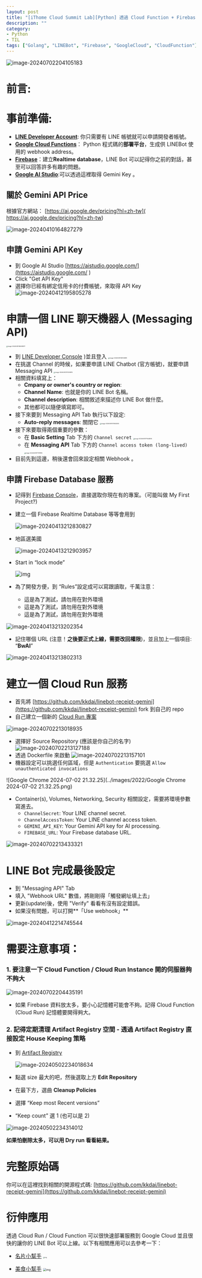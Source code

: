```yaml
---
layout: post
title: "[iThome Cloud Summit Lab][Python] 透過 Cloud Function + Firebase 與 Gemini Pro Vision 打造一個旅遊小幫手 LINE ChatBot"
description: ""
category: 
- Python 
- TIL
tags: ["Golang", "LINEBot", "Firebase", "GoogleCloud", "CloudFunction"]
---
```


![image-20240702204105183](../images/2022/image-20240702204105183.png)

# 前言:





# 事前準備:

- **[LINE Developer Account](https://developers.line.biz/en/)**: 你只需要有 LINE 帳號就可以申請開發者帳號。
- [**Google Cloud Functions**](https://cloud.google.com/functions?hl=zh_cn)： Python 程式碼的**部署平台**，生成供 LINEBot 使用的 webhook address。
- [**Firebase**](https://firebase.google.com/)：建立**Realtime database**，LINE Bot 可以記得你之前的對話，甚至可以回答許多有趣的問題。
- **[Google AI Studio](https://aistudio.google.com/)**:可以透過這裡取得 Gemini Key 。

## 關於 Gemini API Price

根據官方網站： [https://ai.google.dev/pricing?hl=zh-tw]( https://ai.google.dev/pricing?hl=zh-tw)

![image-20240410164827279](../images/2022/image-20240410164827279.png)

## 申請 Gemini API Key

- 到 Google AI Studio [https://aistudio.google.com/](https://aistudio.google.com/ ) 
- Click "Get API Key"
- 選擇你已經有綁定信用卡的付費帳號，來取得 API Key![image-20240412195805278](../images/2022/image-20240412195805278.png)



# 申請一個 LINE 聊天機器人 (Messaging API)

<img src="../images/2022/image-20240410165008871.png" alt="image-20240410165008871" style="zoom:25%;" />

- 到 [LINE Developer Console](https://developers.line.biz/en/services/messaging-api/) )並且登入
  <img src="../images/2022/image-20240410165104899.png" alt="image-20240410165104899" style="zoom:25%;" />
- 在挑選 Channel 的時候，如果要申請 LINE Chatbot (官方帳號)，就要申請 Messaging API
  <img src="../images/2022/image-20240410170120876.png" alt="image-20240410170120876" style="zoom:25%;" />
- 相關資料填寫上：
  - **Cmpany or owner's country or region**: 
  - **Channel Name**: 也就是你的 LINE Bot 名稱。
  - **Channel description**: 相關敘述來描述你 LINE Bot 做什麼。
  - 其他都可以隨便填寫即可。
- 接下來要到 Messaging API Tab 執行以下設定:
  - **Auto-reply messages**: 關閉它
    <img src="../images/2022/image-20240410170924360.png" alt="image-20240410170924360" style="zoom:25%;" />
- 接下來要取得兩個重要的參數：
  - 在 **Basic Setting** Tab 下方的 `Channel secret`
    <img src="../images/2022/image-20240410171544805.png" alt="image-20240410171544805" style="zoom:25%;" />
  - 在 **Messaging API** Tab 下方的 `Channel access token (long-lived) `
    <img src="../images/2022/image-20240410171731815.png" alt="image-20240410171731815" style="zoom:25%;" />
- 目前先到這邊，稍後還會回來設定相關 Webhook 。

## 申請 Firebase Database 服務

- 記得到 [Firebase Console](https://console.firebase.google.com/)，直接選取你現在有的專案。（可能叫做 My First Project?)

- 建立一個 Firebase Realtime Database 等等會用到

  ![image-20240413212830827](../images/2022/image-20240413212830827-9923591.png)

- 地區選美國

  ![image-20240413212903957](../images/2022/image-20240413212903957-9923591.png)

- Start in “lock mode”

  ![img](../images/2022/image-20240413212950121-9923591.png)

- 為了開發方便，到 “Rules”設定成可以寫跟讀取，千萬注意：

  - 這是為了測試，請勿用在對外環境
  - 這是為了測試，請勿用在對外環境
  - 這是為了測試，請勿用在對外環境

![image-20240413213202354](../images/2022/image-20240413213202354-9923591.png)

- 記住哪個 URL (注意！**之後要正式上線，需要改回權限**)，並且加上一個項目: “**BwAI**”

![image-20240413213802313](../images/2022/image-20240413213802313-9923591.png)



# 建立一個 Cloud Run 服務

- 首先將 [https://github.com/kkdai/linebot-receipt-gemini](https://github.com/kkdai/linebot-receipt-gemini) fork 到自己的 repo
- 自己建立一個新的 [Cloud Run 專案](https://console.cloud.google.com/run/create?hl=en) 

![image-20240702213018935](../images/2022/image-20240702213018935.png)

- 選擇好 Source Repository (應該是你自己的名字)
  ![image-20240702213127188](../images/2022/image-20240702213127188.png)
- 透過 Dockerfile 來啟動
  ![image-20240702213157101](../images/2022/image-20240702213157101.png)
- 機器設定可以挑選任何區域，但是 `Authentication` 要挑選 `Allow unauthenticated invocations`

![Google Chrome 2024-07-02 21.32.25](../images/2022/Google Chrome 2024-07-02 21.32.25.png)

- Container(s), Volumes, Networking, Security 相關設定，需要將環境參數寫進去。
  - `ChannelSecret`: Your LINE channel secret.
  - `ChannelAccessToken`: Your LINE channel access token.
  - `GEMINI_API_KEY`: Your Gemini API key for AI processing.
  - `FIREBASE_URL`: Your Firebase database URL.

![image-20240702213433321](../images/2022/image-20240702213433321.png)



# LINE Bot 完成最後設定

- 到 "Messaging API" Tab 
- 填入 "Webhook URL" 數值，將剛剛得「觸發網址填上去」
- 更新(update)後，使用 "Verify" 看看有沒有設定錯誤。
- 如果沒有問題，可以打開**「Use webhook」**

![image-20240412214745544](../images/2022/image-20240412214745544.png)



# 需要注意事項：

### 1. 要注意一下 Cloud Function / Cloud Run Instance 開的伺服器夠不夠大

![image-20240702204435191](../images/2022/image-20240702204435191.png)

- 如果 Firebase 資料放太多，要小心記憶體可能會不夠。記得 Cloud Function (Cloud Run) 記憶體要開得夠大。



### 2. 記得定期清理 Artifact Registry 空間 -  透過 Artifact Registry 直接設定 House Keeping 策略

- 到 [Artifact Registry](https://console.cloud.google.com/artifacts/browse/)

  ![image-20240502234018634](../images/2022/image-20240502234018634-9925784.png)

- 點選 size 最大的吧，然後選取上方 **Edit Repository**

- 在最下方，選曲 **Cleanup Policies**

- 選擇 “Keep most Recent versions”

- “Keep count” 選 1 (也可以是 2)

![image-20240502234314012](../images/2022/image-20240502234314012-9925784.png)

**如果怕刪除太多，可以用 Dry run 看看結果。**


#  完整原始碼

你可以在這裡找到相關的開源程式碼: [https://github.com/kkdai/linebot-receipt-gemini](https://github.com/kkdai/linebot-receipt-gemini)



# 衍伸應用

透過 Cloud Run / Cloud Function 可以很快速部署服務到 Google Cloud 並且很快的讓你的 LINE Bot 可以上線。以下有相關應用可以去參考一下：

- [名片小幫手](https://github.com/kkdai/linebot-namecard-firebase)
  <img src="../images/2022/add_card-9925913.jpg" alt="img" style="zoom:25%;" />

- [美食小幫手](https://github.com/kkdai/linebot-food-enthusiast)
  <img src="../images/2022/app_2.png" alt="img" style="zoom:50%;" />

  
